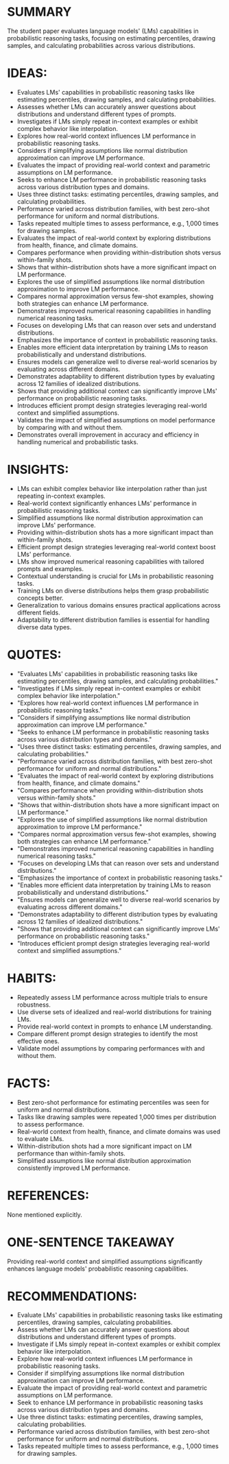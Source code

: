 # SUMMARY
The student paper evaluates language models' (LMs) capabilities in probabilistic reasoning tasks, focusing on estimating percentiles, drawing samples, and calculating probabilities across various distributions.

# IDEAS:
- Evaluates LMs' capabilities in probabilistic reasoning tasks like estimating percentiles, drawing samples, and calculating probabilities.
- Assesses whether LMs can accurately answer questions about distributions and understand different types of prompts.
- Investigates if LMs simply repeat in-context examples or exhibit complex behavior like interpolation.
- Explores how real-world context influences LM performance in probabilistic reasoning tasks.
- Considers if simplifying assumptions like normal distribution approximation can improve LM performance.
- Evaluates the impact of providing real-world context and parametric assumptions on LM performance.
- Seeks to enhance LM performance in probabilistic reasoning tasks across various distribution types and domains.
- Uses three distinct tasks: estimating percentiles, drawing samples, and calculating probabilities.
- Performance varied across distribution families, with best zero-shot performance for uniform and normal distributions.
- Tasks repeated multiple times to assess performance, e.g., 1,000 times for drawing samples.
- Evaluates the impact of real-world context by exploring distributions from health, finance, and climate domains.
- Compares performance when providing within-distribution shots versus within-family shots.
- Shows that within-distribution shots have a more significant impact on LM performance.
- Explores the use of simplified assumptions like normal distribution approximation to improve LM performance.
- Compares normal approximation versus few-shot examples, showing both strategies can enhance LM performance.
- Demonstrates improved numerical reasoning capabilities in handling numerical reasoning tasks.
- Focuses on developing LMs that can reason over sets and understand distributions.
- Emphasizes the importance of context in probabilistic reasoning tasks.
- Enables more efficient data interpretation by training LMs to reason probabilistically and understand distributions.
- Ensures models can generalize well to diverse real-world scenarios by evaluating across different domains.
- Demonstrates adaptability to different distribution types by evaluating across 12 families of idealized distributions.
- Shows that providing additional context can significantly improve LMs' performance on probabilistic reasoning tasks.
- Introduces efficient prompt design strategies leveraging real-world context and simplified assumptions.
- Validates the impact of simplified assumptions on model performance by comparing with and without them.
- Demonstrates overall improvement in accuracy and efficiency in handling numerical and probabilistic tasks.

# INSIGHTS:
- LMs can exhibit complex behavior like interpolation rather than just repeating in-context examples.
- Real-world context significantly enhances LMs' performance in probabilistic reasoning tasks.
- Simplified assumptions like normal distribution approximation can improve LMs' performance.
- Providing within-distribution shots has a more significant impact than within-family shots.
- Efficient prompt design strategies leveraging real-world context boost LMs' performance.
- LMs show improved numerical reasoning capabilities with tailored prompts and examples.
- Contextual understanding is crucial for LMs in probabilistic reasoning tasks.
- Training LMs on diverse distributions helps them grasp probabilistic concepts better.
- Generalization to various domains ensures practical applications across different fields.
- Adaptability to different distribution families is essential for handling diverse data types.

# QUOTES:
- "Evaluates LMs' capabilities in probabilistic reasoning tasks like estimating percentiles, drawing samples, and calculating probabilities."
- "Investigates if LMs simply repeat in-context examples or exhibit complex behavior like interpolation."
- "Explores how real-world context influences LM performance in probabilistic reasoning tasks."
- "Considers if simplifying assumptions like normal distribution approximation can improve LM performance."
- "Seeks to enhance LM performance in probabilistic reasoning tasks across various distribution types and domains."
- "Uses three distinct tasks: estimating percentiles, drawing samples, and calculating probabilities."
- "Performance varied across distribution families, with best zero-shot performance for uniform and normal distributions."
- "Evaluates the impact of real-world context by exploring distributions from health, finance, and climate domains."
- "Compares performance when providing within-distribution shots versus within-family shots."
- "Shows that within-distribution shots have a more significant impact on LM performance."
- "Explores the use of simplified assumptions like normal distribution approximation to improve LM performance."
- "Compares normal approximation versus few-shot examples, showing both strategies can enhance LM performance."
- "Demonstrates improved numerical reasoning capabilities in handling numerical reasoning tasks."
- "Focuses on developing LMs that can reason over sets and understand distributions."
- "Emphasizes the importance of context in probabilistic reasoning tasks."
- "Enables more efficient data interpretation by training LMs to reason probabilistically and understand distributions."
- "Ensures models can generalize well to diverse real-world scenarios by evaluating across different domains."
- "Demonstrates adaptability to different distribution types by evaluating across 12 families of idealized distributions."
- "Shows that providing additional context can significantly improve LMs' performance on probabilistic reasoning tasks."
- "Introduces efficient prompt design strategies leveraging real-world context and simplified assumptions."

# HABITS:
- Repeatedly assess LM performance across multiple trials to ensure robustness.
- Use diverse sets of idealized and real-world distributions for training LMs.
- Provide real-world context in prompts to enhance LM understanding.
- Compare different prompt design strategies to identify the most effective ones.
- Validate model assumptions by comparing performances with and without them.

# FACTS:
- Best zero-shot performance for estimating percentiles was seen for uniform and normal distributions.
- Tasks like drawing samples were repeated 1,000 times per distribution to assess performance.
- Real-world context from health, finance, and climate domains was used to evaluate LMs.
- Within-distribution shots had a more significant impact on LM performance than within-family shots.
- Simplified assumptions like normal distribution approximation consistently improved LM performance.

# REFERENCES:
None mentioned explicitly.

# ONE-SENTENCE TAKEAWAY
Providing real-world context and simplified assumptions significantly enhances language models' probabilistic reasoning capabilities.

# RECOMMENDATIONS:
- Evaluate LMs' capabilities in probabilistic reasoning tasks like estimating percentiles, drawing samples, calculating probabilities.
- Assess whether LMs can accurately answer questions about distributions and understand different types of prompts.
- Investigate if LMs simply repeat in-context examples or exhibit complex behavior like interpolation.
- Explore how real-world context influences LM performance in probabilistic reasoning tasks.
- Consider if simplifying assumptions like normal distribution approximation can improve LM performance.
- Evaluate the impact of providing real-world context and parametric assumptions on LM performance.
- Seek to enhance LM performance in probabilistic reasoning tasks across various distribution types and domains.
- Use three distinct tasks: estimating percentiles, drawing samples, calculating probabilities.
- Performance varied across distribution families, with best zero-shot performance for uniform and normal distributions.
- Tasks repeated multiple times to assess performance, e.g., 1,000 times for drawing samples.
